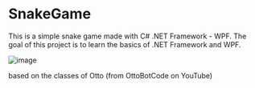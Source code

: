 # SnakeGame
This is a simple snake game made with C# .NET Framework - WPF. The goal of this project is to learn the basics of .NET Framework and WPF.

![image](https://github.com/GabsVentorim/SnakeGame/assets/106477470/48b3c62d-93e0-4082-838c-dff99886cf7c)

based on the classes of Otto (from OttoBotCode on YouTube)
